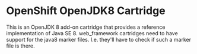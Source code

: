 # OpenShift OpenJDK8 Cartridge

This is an OpenJDK 8 add-on cartridge that provides a reference implementation of Java
SE 8. web_framework cartridges need to have support for the java8 marker files. I.e.
they'll have to check if such a marker file is there. 
